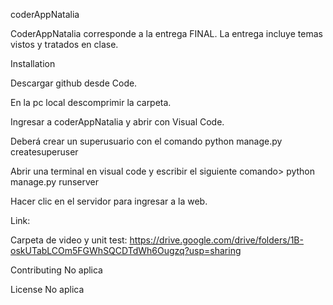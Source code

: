 coderAppNatalia

CoderAppNatalia corresponde a la entrega FINAL. 
La entrega incluye temas vistos y tratados en clase.


Installation

Descargar github desde Code.

En la pc local descomprimir la carpeta.

Ingresar a coderAppNatalia y abrir con Visual Code.

Deberá crear un superusuario con el comando python manage.py createsuperuser

Abrir una terminal en visual code y escribir el siguiente comando> python manage.py runserver

Hacer clic en el servidor para ingresar a la web.


Link:

Carpeta de video y unit test: https://drive.google.com/drive/folders/1B-oskUTabLCOm5FGWhSQCDTdWh6Ougzq?usp=sharing 


Contributing
No aplica


License
No aplica